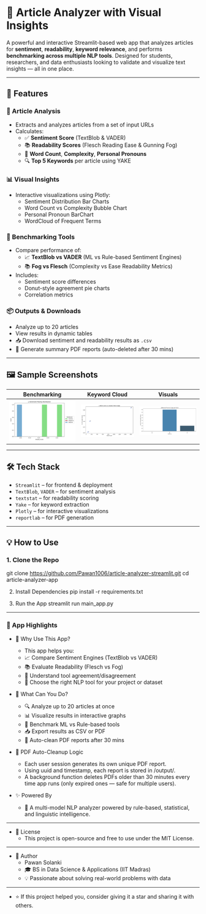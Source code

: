 # 🧠 Article Analyzer with Visual Insights

A powerful and interactive Streamlit-based web app that analyzes articles for **sentiment**, **readability**, **keyword relevance**, and performs **benchmarking across multiple NLP tools**. Designed for students, researchers, and data enthusiasts looking to validate and visualize text insights — all in one place.

---

## 🚀 Features

### 📑 Article Analysis
- Extracts and analyzes articles from a set of input URLs
- Calculates:
  - ✅ **Sentiment Score** (TextBlob & VADER)
  - 📚 **Readability Scores** (Flesch Reading Ease & Gunning Fog)
  - 📌 **Word Count**, **Complexity**, **Personal Pronouns**
  - 🔍 **Top 5 Keywords** per article using YAKE

### 📊 Visual Insights
- Interactive visualizations using Plotly:
  - Sentiment Distribution Bar Charts
  - Word Count vs Complexity Bubble Chart
  - Personal Pronoun BarChart
  - WordCloud of Frequent Terms

### 🧪 Benchmarking Tools
- Compare performance of:
  - 📈 **TextBlob vs VADER** (ML vs Rule-based Sentiment Engines)
  - 📚 **Fog vs Flesch** (Complexity vs Ease Readability Metrics)
- Includes:
  - Sentiment score differences
  - Donut-style agreement pie charts
  - Correlation metrics

### 📦 Outputs & Downloads
- Analyze up to 20 articles
- View results in dynamic tables
- 📥 Download sentiment and readability results as `.csv`
- 📄 Generate summary PDF reports (auto-deleted after 30 mins)

---

## 🖼️ Sample Screenshots

| Benchmarking | Keyword Cloud | Visuals |
|--------------|----------------|---------|
| ![Sentiment Pie](charts/5f6b7091_sentiment_distribution.png) | ![Word Count vs Complexity](charts/5f6b7091_word_count_vs_complexity.png) | ![Personal Pronouns](charts/5f6b7091_personal_pronouns_barchart.png) |

---

## 🛠️ Tech Stack

- `Streamlit` – for frontend & deployment
- `TextBlob`, `VADER` – for sentiment analysis
- `textstat` – for readability scoring
- `Yake` – for keyword extraction
- `Plotly` – for interactive visualizations
- `reportlab` – for PDF generation

---

## 💡 How to Use

### 1. Clone the Repo

git clone https://github.com/Pawan1006/article-analyzer-streamlit.git
cd article-analyzer-app

2. Install Dependencies
pip install -r requirements.txt

3. Run the App
streamlit run main_app.py

---

### 🧾 App Highlights

- 🤔 Why Use This App?
  - This app helps you:
  - 📈 Compare Sentiment Engines (TextBlob vs VADER)
  - 📚 Evaluate Readability (Flesch vs Fog)
  - 🧪 Understand tool agreement/disagreement
  - 🧠 Choose the right NLP tool for your project or dataset

- 🧭 What Can You Do?
  - 🔍 Analyze up to 20 articles at once
  - 📊 Visualize results in interactive graphs
  - 🧪 Benchmark ML vs Rule-based tools
  - 📥 Export results as CSV or PDF
  - 🧹 Auto-clean PDF reports after 30 mins

- 🧼 PDF Auto-Cleanup Logic
  - Each user session generates its own unique PDF report.
  - Using uuid and timestamp, each report is stored in /output/.
  - A background function deletes PDFs older than 30 minutes every time app runs (only expired ones — safe for multiple users).

- ✨ Powered By
  - 🧬 A multi-model NLP analyzer powered by rule-based, statistical, and linguistic intelligence.

---

- 📃 License
  - This project is open-source and free to use under the MIT License.

---

- 👤 Author
  - Pawan Solanki
  - 🎓 BS in Data Science & Applications (IIT Madras)
  - 💡 Passionate about solving real-world problems with data
  
---

- ⭐ If this project helped you, consider giving it a star and sharing it with others.
